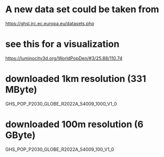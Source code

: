 # A new data set could be taken from
https://ghsl.jrc.ec.europa.eu/datasets.php

# see this for a visualization
https://luminocity3d.org/WorldPopDen/#3/25.88/110.74

# downloaded 1km resolution (331 MByte)
GHS_POP_P2030_GLOBE_R2022A_54009_1000_V1_0

# downloaded 100m resolution (6 GByte)
GHS_POP_P2030_GLOBE_R2022A_54009_100_V1_0

